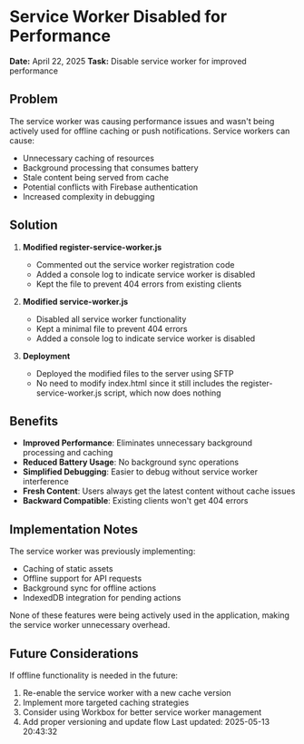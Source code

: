 # Service Worker Disabled for Performance

**Date:** April 22, 2025
**Task:** Disable service worker for improved performance

## Problem

The service worker was causing performance issues and wasn't being actively used for offline caching or push notifications. Service workers can cause:

- Unnecessary caching of resources
- Background processing that consumes battery
- Stale content being served from cache
- Potential conflicts with Firebase authentication
- Increased complexity in debugging

## Solution

1. **Modified register-service-worker.js**

   - Commented out the service worker registration code
   - Added a console log to indicate service worker is disabled
   - Kept the file to prevent 404 errors from existing clients

2. **Modified service-worker.js**

   - Disabled all service worker functionality
   - Kept a minimal file to prevent 404 errors
   - Added a console log to indicate service worker is disabled

3. **Deployment**
   - Deployed the modified files to the server using SFTP
   - No need to modify index.html since it still includes the register-service-worker.js script, which now does nothing

## Benefits

- **Improved Performance**: Eliminates unnecessary background processing and caching
- **Reduced Battery Usage**: No background sync operations
- **Simplified Debugging**: Easier to debug without service worker interference
- **Fresh Content**: Users always get the latest content without cache issues
- **Backward Compatible**: Existing clients won't get 404 errors

## Implementation Notes

The service worker was previously implementing:

- Caching of static assets
- Offline support for API requests
- Background sync for offline actions
- IndexedDB integration for pending actions

None of these features were being actively used in the application, making the service worker unnecessary overhead.

## Future Considerations

If offline functionality is needed in the future:

1. Re-enable the service worker with a new cache version
2. Implement more targeted caching strategies
3. Consider using Workbox for better service worker management
4. Add proper versioning and update flow
   Last updated: 2025-05-13 20:43:32
